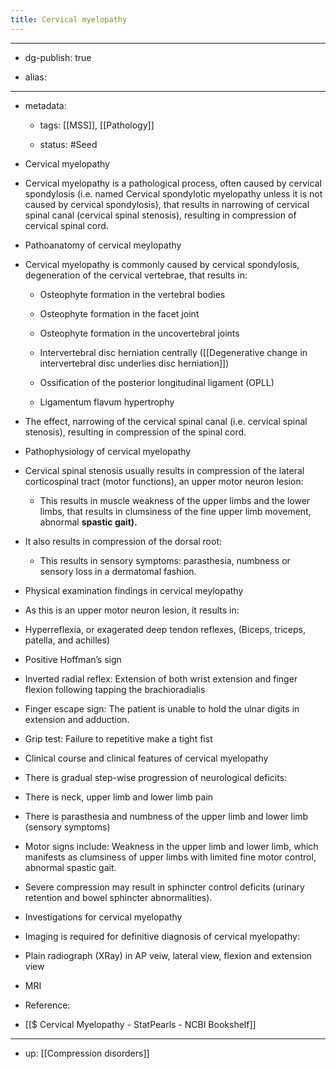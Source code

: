 ```yaml
---
title: Cervical myelopathy
---
```


- --

- dg-publish: true

- alias:

- --

- metadata:
	 - tags: [[MSS]], [[Pathology]]

	 - status: #Seed 

- Cervical myelopathy

- Cervical myelopathy is a pathological process, often caused by cervical spondylosis (i.e. named Cervical spondylotic myelopathy unless it is not caused by cervical spondylosis), that results in narrowing of cervical spinal canal (cervical spinal stenosis), resulting in compression of cervical spinal cord.

- Pathoanatomy of cervical meylopathy

- Cervical myelopathy is commonly caused by cervical spondylosis, degeneration of the cervical vertebrae, that results in:
	 - Osteophyte formation in the vertebral bodies

	 - Osteophyte formation in the facet joint

	 - Osteophyte formation in the uncovertebral joints

	 - Intervertebral disc herniation centrally ([[Degenerative change in intervertebral disc underlies disc herniation]])

	 - Ossification of the posterior longitudinal ligament (OPLL)

	 - Ligamentum flavum hypertrophy

- The effect, narrowing of the cervical spinal canal (i.e. cervical spinal stenosis), resulting in compression of the spinal cord.

- Pathophysiology of cervical myelopathy

- Cervical spinal stenosis usually results in compression of the lateral corticospinal tract (motor functions), an upper motor neuron lesion:
	 - This results in muscle weakness of the upper limbs and the lower limbs, that results in clumsiness of the fine upper limb movement, abnormal **************spastic gait).**************

- It also results in compression of the dorsal root:
	 - This results in sensory symptoms: parasthesia, numbness or sensory loss in a dermatomal fashion.

- Physical examination findings in cervical meylopathy

- As this is an upper motor neuron lesion, it results in:

- Hyperreflexia, or exagerated deep tendon reflexes, (Biceps, triceps, patella, and achilles)

- Positive Hoffman’s sign

- Inverted radial reflex: Extension of both wrist extension and finger flexion following tapping the brachioradialis

- Finger escape sign: The patient is unable to hold the ulnar digits in extension and adduction.

- Grip test: Failure to repetitive make a tight fist

- Clinical course and clinical features of cervical myelopathy

- There is gradual step-wise progression of neurological deficits:

- There is neck, upper limb and lower limb pain

- There is parasthesia and numbness of the upper limb and lower limb (sensory symptoms)

- Motor signs include: Weakness in the upper limb and lower limb, which manifests as clumsiness of upper limbs with limited fine motor control, abnormal spastic gait.

- Severe compression may result in sphincter control deficits (urinary retention and bowel sphincter abnormalities).

- Investigations for cervical myelopathy

- Imaging is required for definitive diagnosis of cervical myelopathy:

- Plain radiograph (XRay) in AP veiw, lateral view, flexion and extension view

- MRI

- Reference:

- [[$ Cervical Myelopathy - StatPearls - NCBI Bookshelf]]

- --

- up: [[Compression disorders]]
